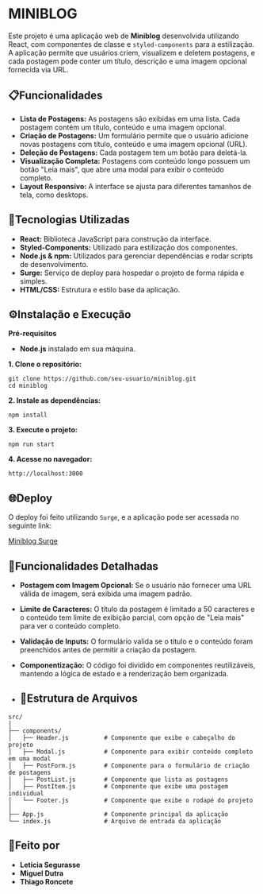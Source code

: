 # MINIBLOG
Este projeto é uma aplicação web de __Miniblog__ desenvolvida utilizando React, com componentes de classe e `styled-components` para a estilização. A aplicação permite que usuários criem, visualizem e deletem postagens, e cada postagem pode conter um título, descrição e uma imagem opcional fornecida via URL.

## 📋Funcionalidades
- __Lista de Postagens:__ As postagens são exibidas em uma lista. Cada postagem contém um título, conteúdo e uma imagem opcional.
- __Criação de Postagens:__ Um formulário permite que o usuário adicione novas postagens com título, conteúdo e uma imagem opcional (URL).
- __Deleção de Postagens:__ Cada postagem tem um botão para deletá-la.
- __Visualização Completa:__ Postagens com conteúdo longo possuem um botão "Leia mais", que abre uma modal para exibir o conteúdo completo.
- __Layout Responsivo:__ A interface se ajusta para diferentes tamanhos de tela, como desktops.

## 🚀Tecnologias Utilizadas
- __React:__ Biblioteca JavaScript para construção da interface.
- __Styled-Components:__ Utilizado para estilização dos componentes.
- __Node.js & npm:__ Utilizados para gerenciar dependências e rodar scripts de desenvolvimento.
- __Surge:__ Serviço de deploy para hospedar o projeto de forma rápida e simples.
- __HTML/CSS:__ Estrutura e estilo base da aplicação.

## ⚙️Instalação e Execução
__Pré-requisitos__

- __Node.js__ instalado em sua máquina.

__1. Clone o repositório:__
```
git clone https://github.com/seu-usuario/miniblog.git
cd miniblog
```
__2. Instale as dependências:__
```
npm install
```
__3. Execute o projeto:__
```
npm run start
```
__4. Acesse no navegador:__
```
http://localhost:3000
```

## 🌐Deploy
O deploy foi feito utilizando `Surge`, e a aplicação pode ser acessada no seguinte link:

[Miniblog Surge](https://testess.surge.sh)

## 📑Funcionalidades Detalhadas
- __Postagem com Imagem Opcional:__ Se o usuário não fornecer uma URL válida de imagem, será exibida uma imagem padrão.
- __Limite de Caracteres:__ O título da postagem é limitado a 50 caracteres e o conteúdo tem limite de exibição parcial, com opção de "Leia mais" para ver o conteúdo completo.
- __Validação de Inputs:__ O formulário valida se o título e o conteúdo foram preenchidos antes de permitir a criação da postagem.
- __Componentização:__ O código foi dividido em componentes reutilizáveis, mantendo a lógica de estado e a renderização bem organizada.

- ## 📂Estrutura de Arquivos
```
src/
│
├── components/
│   ├── Header.js          # Componente que exibe o cabeçalho do projeto
│   ├── Modal.js           # Componente para exibir conteúdo completo em uma modal
│   ├── PostForm.js        # Componente para o formulário de criação de postagens
│   ├── PostList.js        # Componente que lista as postagens
│   ├── PostItem.js        # Componente que exibe uma postagem individual
│   └── Footer.js          # Componente que exibe o rodapé do projeto
│
├── App.js                 # Componente principal da aplicação
└── index.js               # Arquivo de entrada da aplicação
```

## 📝Feito por
- __Leticia Segurasse__
- __Miguel Dutra__
- __Thiago Roncete__ 
#

